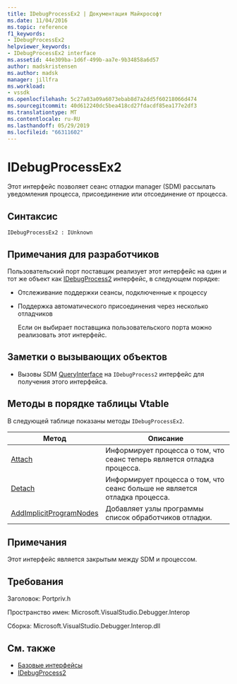 ```yaml
---
title: IDebugProcessEx2 | Документация Майкрософт
ms.date: 11/04/2016
ms.topic: reference
f1_keywords:
- IDebugProcessEx2
helpviewer_keywords:
- IDebugProcessEx2 interface
ms.assetid: 44e309ba-1d6f-499b-aa7e-9b34858a6d57
author: madskristensen
ms.author: madsk
manager: jillfra
ms.workload:
- vssdk
ms.openlocfilehash: 5c27a03a09a6073ebab8d7a2dd5f60218066d474
ms.sourcegitcommit: 40d612240dc5bea418cd27fdacdf85ea177e2df3
ms.translationtype: MT
ms.contentlocale: ru-RU
ms.lasthandoff: 05/29/2019
ms.locfileid: "66311602"
---
```

# <a name="idebugprocessex2"></a>IDebugProcessEx2
Этот интерфейс позволяет сеанс отладки manager (SDM) рассылать уведомления процесса, присоединение или отсоединение от процесса.

## <a name="syntax"></a>Синтаксис

```
IDebugProcessEx2 : IUnknown
```

## <a name="notes-for-implementers"></a>Примечания для разработчиков
 Пользовательский порт поставщик реализует этот интерфейс на один и тот же объект как [IDebugProcess2](../../../extensibility/debugger/reference/idebugprocess2.md) интерфейс, в следующем порядке:

- Отслеживание поддержки сеансы, подключенные к процессу

- Поддержка автоматического присоединения через несколько отладчиков

  Если он выбирает поставщика пользовательского порта можно реализовать этот интерфейс.

## <a name="notes-for-callers"></a>Заметки о вызывающих объектов

- Вызовы SDM [QueryInterface](/cpp/atl/queryinterface) на `IDebugProcess2` интерфейс для получения этого интерфейса.

## <a name="methods-in-vtable-order"></a>Методы в порядке таблицы Vtable
 В следующей таблице показаны методы `IDebugProcessEx2`.

|Метод|Описание|
|------------|-----------------|
|[Attach](../../../extensibility/debugger/reference/idebugprocessex2-attach.md)|Информирует процесса о том, что сеанс теперь является отладка процесса.|
|[Detach](../../../extensibility/debugger/reference/idebugprocessex2-detach.md)|Информирует процесса о том, что сеанс больше не является отладка процесса.|
|[AddImplicitProgramNodes](../../../extensibility/debugger/reference/idebugprocessex2-addimplicitprogramnodes.md)|Добавляет узлы программы список обработчиков отладки.|

## <a name="remarks"></a>Примечания
 Этот интерфейс является закрытым между SDM и процессом.

## <a name="requirements"></a>Требования
 Заголовок: Portpriv.h

 Пространство имен: Microsoft.VisualStudio.Debugger.Interop

 Сборка: Microsoft.VisualStudio.Debugger.Interop.dll

## <a name="see-also"></a>См. также
- [Базовые интерфейсы](../../../extensibility/debugger/reference/core-interfaces.md)
- [IDebugProcess2](../../../extensibility/debugger/reference/idebugprocess2.md)